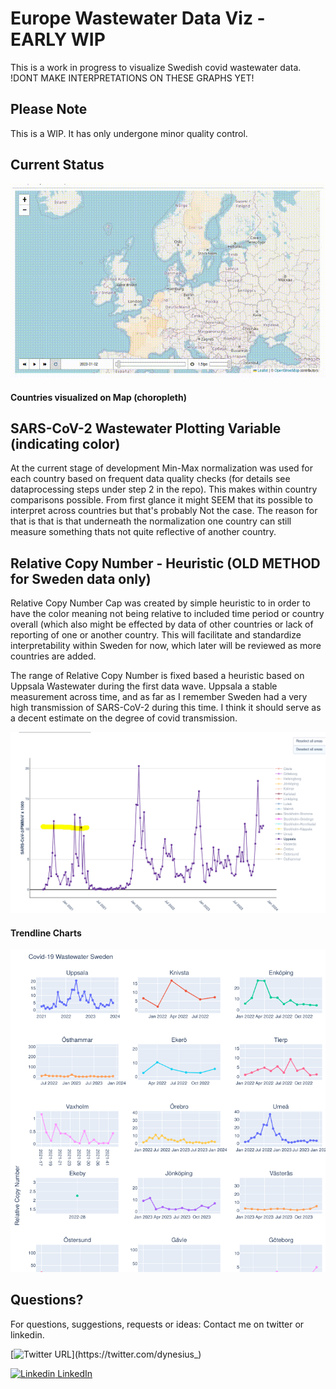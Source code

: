 # Europe Wastewater Data Viz - EARLY WIP
This is a work in progress to visualize Swedish covid wastewater data.
!DONT MAKE INTERPRETATIONS ON THESE GRAPHS YET!


## Please Note
This is a WIP. It has only undergone minor quality control.


## Current Status
![Geo Map Viz](https://github.com/danieldynesius/covid/blob/main/docs/c19_wastewater_v0.3.1.gif)

#### Countries visualized on Map (choropleth)

## SARS-CoV-2 Wastewater Plotting Variable (indicating color)
At the current stage of development Min-Max normalization was used for each country based on frequent data quality checks (for details see dataprocessing steps under step 2 in the repo). This makes within country comparisons possible.
From first glance it might SEEM that its possible to interpret across countries but that's probably Not the case. The reason for that is that is that underneath the normalization one country can still measure something thats not quite reflective of another country.


## Relative Copy Number - Heuristic (OLD METHOD for Sweden data only)
Relative Copy Number Cap was created by simple heuristic to in order to have the color meaning not being relative to included time period or country overall (which also might be effected by data of other countries or lack of reporting of one or another country. This will facilitate and standardize interpretability within Sweden for now, which later will be reviewed as more countries are added.

The range of Relative Copy Number is fixed based a heuristic based on Uppsala Wastewater during the first data wave. Uppsala a stable measurement across time, and as far as I remember Sweden had a very high transmission of SARS-CoV-2 during this time. I think it should serve as a decent estimate on the degree of covid transmission. 

![Trendline Viz](docs/se_uppsala_c19_first_recorded_peak.png)

#### Trendline Charts
![Trendline Viz](docs/c19-trends.png)


## Questions?
For questions, suggestions, requests or ideas:
Contact me on twitter or linkedin.

[![Twitter URL](https://img.shields.io/twitter/url/https/twitter.com/dynesius_.svg?style=social&label=Follow%20%40dynesius_)](https://twitter.com/dynesius_)


[![Linkedin](https://i.stack.imgur.com/gVE0j.png) LinkedIn](https://www.linkedin.com/in/danieldynesius/)&nbsp;
